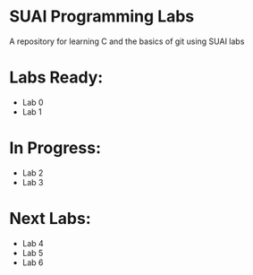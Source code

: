 # SUAI Programming Labs

A repository for learning C and the basics of git using SUAI labs

# Labs Ready:

* Lab 0
* Lab 1

# In Progress:

* Lab 2
* Lab 3

# Next Labs:

* Lab 4
* Lab 5
* Lab 6
